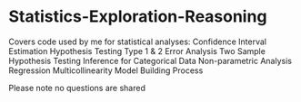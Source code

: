 # Statistics-Exploration-Reasoning
Covers code used by me for statistical analyses:
Confidence Interval Estimation
Hypothesis Testing
Type 1 & 2 Error Analysis
Two Sample Hypothesis Testing
Inference for Categorical Data
Non-parametric Analysis
Regression
Multicollinearity
Model Building Process

Please note no questions are shared
